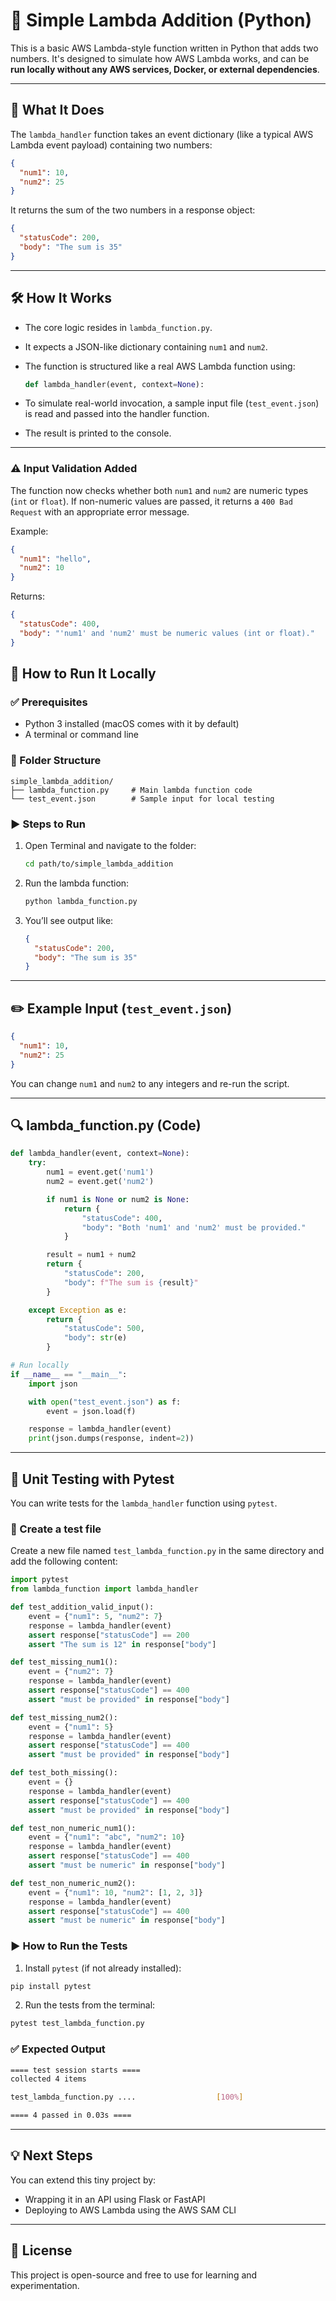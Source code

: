 # 🧮 Simple Lambda Addition (Python)

This is a basic AWS Lambda-style function written in Python that adds two numbers. It's designed to simulate how AWS Lambda works, and can be **run locally without any AWS services, Docker, or external dependencies**.

---

## 📌 What It Does

The `lambda_handler` function takes an event dictionary (like a typical AWS Lambda event payload) containing two numbers:

```json
{
  "num1": 10,
  "num2": 25
}
```

It returns the sum of the two numbers in a response object:

```json
{
  "statusCode": 200,
  "body": "The sum is 35"
}
```

---

## 🛠️ How It Works

- The core logic resides in `lambda_function.py`.
- It expects a JSON-like dictionary containing `num1` and `num2`.
- The function is structured like a real AWS Lambda function using:

  ```python
  def lambda_handler(event, context=None):
  ```

- To simulate real-world invocation, a sample input file (`test_event.json`) is read and passed into the handler function.
- The result is printed to the console.

---


### ⚠️ Input Validation Added

The function now checks whether both `num1` and `num2` are numeric types (`int` or `float`). If non-numeric values are passed, it returns a `400 Bad Request` with an appropriate error message.

Example:
```json
{
  "num1": "hello",
  "num2": 10
}
```

Returns:
```json
{
  "statusCode": 400,
  "body": "'num1' and 'num2' must be numeric values (int or float)."
}
```
## 🚀 How to Run It Locally

### ✅ Prerequisites
- Python 3 installed (macOS comes with it by default)
- A terminal or command line

### 📁 Folder Structure

```
simple_lambda_addition/
├── lambda_function.py     # Main lambda function code
└── test_event.json        # Sample input for local testing
```

### ▶️ Steps to Run

1. Open Terminal and navigate to the folder:

   ```bash
   cd path/to/simple_lambda_addition
   ```

2. Run the lambda function:

   ```bash
   python lambda_function.py
   ```

3. You’ll see output like:

   ```json
   {
     "statusCode": 200,
     "body": "The sum is 35"
   }
   ```

---

## ✏️ Example Input (`test_event.json`)

```json
{
  "num1": 10,
  "num2": 25
}
```

You can change `num1` and `num2` to any integers and re-run the script.

---

## 🔍 lambda_function.py (Code)

```python
def lambda_handler(event, context=None):
    try:
        num1 = event.get('num1')
        num2 = event.get('num2')

        if num1 is None or num2 is None:
            return {
                "statusCode": 400,
                "body": "Both 'num1' and 'num2' must be provided."
            }

        result = num1 + num2
        return {
            "statusCode": 200,
            "body": f"The sum is {result}"
        }

    except Exception as e:
        return {
            "statusCode": 500,
            "body": str(e)
        }

# Run locally
if __name__ == "__main__":
    import json

    with open("test_event.json") as f:
        event = json.load(f)

    response = lambda_handler(event)
    print(json.dumps(response, indent=2))
```

---

## 🧪 Unit Testing with Pytest

You can write tests for the `lambda_handler` function using `pytest`.

### 📝 Create a test file

Create a new file named `test_lambda_function.py` in the same directory and add the following content:

```python
import pytest
from lambda_function import lambda_handler

def test_addition_valid_input():
    event = {"num1": 5, "num2": 7}
    response = lambda_handler(event)
    assert response["statusCode"] == 200
    assert "The sum is 12" in response["body"]

def test_missing_num1():
    event = {"num2": 7}
    response = lambda_handler(event)
    assert response["statusCode"] == 400
    assert "must be provided" in response["body"]

def test_missing_num2():
    event = {"num1": 5}
    response = lambda_handler(event)
    assert response["statusCode"] == 400
    assert "must be provided" in response["body"]

def test_both_missing():
    event = {}
    response = lambda_handler(event)
    assert response["statusCode"] == 400
    assert "must be provided" in response["body"]

def test_non_numeric_num1():
    event = {"num1": "abc", "num2": 10}
    response = lambda_handler(event)
    assert response["statusCode"] == 400
    assert "must be numeric" in response["body"]

def test_non_numeric_num2():
    event = {"num1": 10, "num2": [1, 2, 3]}
    response = lambda_handler(event)
    assert response["statusCode"] == 400
    assert "must be numeric" in response["body"]
```

### ▶️ How to Run the Tests

1. Install `pytest` (if not already installed):

```bash
pip install pytest
```

2. Run the tests from the terminal:

```bash
pytest test_lambda_function.py
```

### ✅ Expected Output

```bash
==== test session starts ====
collected 4 items

test_lambda_function.py ....                  [100%]

==== 4 passed in 0.03s ====
```

---

## 💡 Next Steps

You can extend this tiny project by:
- Wrapping it in an API using Flask or FastAPI
- Deploying to AWS Lambda using the AWS SAM CLI

---

## 📃 License

This project is open-source and free to use for learning and experimentation.